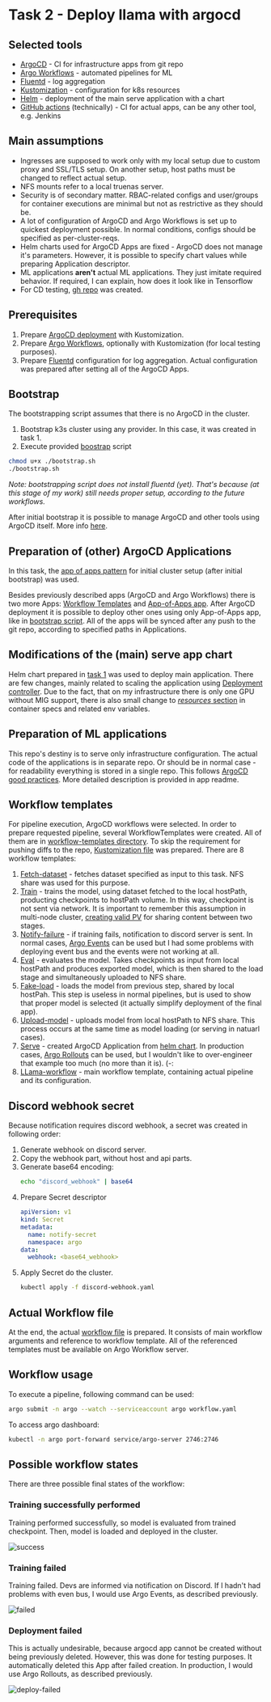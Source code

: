 # Task 2 - Deploy llama with argocd

## Selected tools
* [ArgoCD](https://argo-cd.readthedocs.io/en/stable/) - CI for infrastructure apps from git repo
* [Argo Workflows](https://argo-workflows.readthedocs.io/en/latest/) - automated pipelines for ML
* [Fluentd](https://docs.fluentd.org/) - log aggregation
* [Kustomization](https://kubernetes.io/docs/tasks/manage-kubernetes-objects/kustomization/) - configuration for k8s resources
* [Helm](https://helm.sh/docs/) - deployment of the main serve application with a chart
* [GitHub actions](https://docs.github.com/en/actions) (technically) - CI for actual apps, can be any other tool, e.g. Jenkins

## Main assumptions
* Ingresses are supposed to work only with my local setup due to custom proxy and SSL/TLS setup. On another setup, host paths must be changed to reflect actual setup.
* NFS mounts refer to a local truenas server.
* Security is of secondary matter. RBAC-related configs and user/groups for container executions are minimal but not as restrictive as they should be.
* A lot of configuration of ArgoCD and Argo Workflows is set up to quickest deployment possible. In normal conditions, configs should be specified as per-cluster-reqs.
* Helm charts used for ArgoCD Apps are fixed - ArgoCD does not manage it's parameters. However, it is possible to specify chart values while preparing Application descriptor.
* ML applications **aren't** actual ML applications. They just imitate required behavior. If required, I can explain, how does it look like in Tensorflow
* For CD testing, [gh repo](https://github.com/phajder/llama-argocd) was created.

## Prerequisites
1. Prepare [ArgoCD deployment](./infra/argocd/) with Kustomization.
2. Prepare [Argo Workflows](./infra/argo-workflows/), optionally with Kustomization (for local testing purposes).
3. Prepare [Fluentd](./infra/fluentd/) configuration for log aggregation. Actual configuration was prepared after setting all of the ArgoCD Apps.

## Bootstrap
The bootstrapping script assumes that there is no ArgoCD in the cluster.

1. Bootstrap k3s cluster using any provider. In this case, it was created in task 1.
2. Execute provided [boostrap](./bootstrap.sh) script
```bash
chmod u+x ./bootstrap.sh
./bootstrap.sh
```

_Note: bootstrapping script does not install fluentd (yet). That's because (at this stage of my work) still needs proper setup, according to the future workflows._

After initial bootstrap it is possible to manage ArgoCD and other tools using ArgoCD itself. More info [here](https://argo-cd.readthedocs.io/en/stable/operator-manual/declarative-setup/#manage-argo-cd-using-argo-cd).

## Preparation of (other) ArgoCD Applications
In this task, the [app of apps pattern](https://argo-cd.readthedocs.io/en/stable/operator-manual/cluster-bootstrapping/) for initial cluster setup (after initial bootstrap) was used.

Besides previously described apps (ArgoCD and Argo Workflows) there is two more Apps: [Workflow Templates](./infra/workflow-templates/) and [App-of-Apps app](./infra/app-of-apps/). After ArgoCD deployment it is possible to deploy other ones using only App-of-Apps app, like in [bootstrap script](./bootstrap.sh#L04). All of the apps will be synced after any push to the git repo, according to specified paths in Applications.

## Modifications of the (main) serve app chart
Helm chart prepared in [task 1](/task-1/README.md) was used to deploy main application. There are few changes, mainly related to scaling the application using [Deployment controller](./infra/llama-serve/templates/deployment.yaml). Due to the fact, that on my infrastructure there is only one GPU without MIG support, there is also small change to [_resources_ section](./infra/llama-serve/templates/deployment.yaml#L29) in container specs and related env variables.

## Preparation of ML applications
This repo's destiny is to serve only infrastructure configuration. The actual code of the applications is in separate repo. Or should be in normal case - for readability everything is stored in a single repo. This follows [ArgoCD good practices](https://argo-cd.readthedocs.io/en/stable/user-guide/best_practices/#separating-config-vs-source-code-repositories). More detailed description is provided in app readme.

## Workflow templates
For pipeline execution, ArgoCD workflows were selected. In order to prepare requested pipeline, several WorkflowTemplates were created. All of them are in [workflow-templates directory](./infra/workflow-templates/). To skip the requirement for pushing diffs to the repo, [Kustomization file](./infra/workflow-templates/kustomization.yaml) was prepared. There are 8 workflow templates:
1. [Fetch-dataset](./infra/workflow-templates/fetch-dataset.yaml) - fetches dataset specified as input to this task. NFS share was used for this purpose.
2. [Train](./infra/workflow-templates/train.yaml) - trains the model, using dataset fetched to the local hostPath, producting checkpoints to hostPath volume. In this way, checkpoint is not sent via network. It is important to remember this assumption in multi-node cluster, [creating valid PV](https://stackoverflow.com/questions/67345577/can-we-connect-multiple-pods-to-the-same-pvc) for sharing content between two stages.
3. [Notify-failure](./infra/workflow-templates/notify-failure.yaml) - if training fails, notification to discord server is sent. In normal cases, [Argo Events](https://argoproj.github.io/argo-events/) can be used but I had some problems with deploying event bus and the events were not working at all.
4. [Eval](./infra/workflow-templates/eval.yaml) - evaluates the model. Takes checkpoints as input from local hostPath and produces exported model, which is then shared to the load stage and simultaneously uploaded to NFS share.
5. [Fake-load](./infra/workflow-templates/fake-load.yaml) - loads the model from previous step, shared by local hostPah. This step is useless in normal pipelines, but is used to show that proper model is selected (it actually simplify deployment of the final app).
6. [Upload-model](./infra/workflow-templates/upload-model.yaml) - uploads model from local hostPath to NFS share. This process occurs at the same time as model loading (or serving in natuarl cases).
7. [Serve](./infra/workflow-templates/serve.yaml) - created ArgoCD Application from [helm chart](./infra/llama-serve/). In production cases, [Argo Rollouts](https://argoproj.github.io/argo-rollouts/) can be used, but I wouldn't like to over-engineer that example too much (no more than it is). (-:
7. [LLama-workflow](./infra/workflow-templates/llama-workflow.yaml) - main workflow template, containing actual pipeline and its configuration.

## Discord webhook secret
Because notification requires discord webhook, a secret was created in following order:
1. Generate webhook on discord server.
2. Copy the webhook part, without host and api parts.
3. Generate base64 encoding:
    ```bash
    echo "discord_webhook" | base64
    ```
4. Prepare Secret descriptor
    ```yaml
    apiVersion: v1
    kind: Secret
    metadata:
      name: notify-secret
      namespace: argo
    data:
      webhook: <base64_webhook>
    ```
5. Apply Secret do the cluster.
    ```bash
    kubectl apply -f discord-webhook.yaml
    ```
## Actual Workflow file
At the end, the actual [workflow file](./workflow.yaml) is prepared. It consists of main workflow arguments and reference to workflow template. All of the referenced templates must be available on Argo Workflow server.

## Workflow usage
To execute a pipeline, following command can be used:
```bash
argo submit -n argo --watch --serviceaccount argo workflow.yaml
```

To access argo dashboard:
```bash
kubectl -n argo port-forward service/argo-server 2746:2746
```

## Possible workflow states
There are three possible final states of the workflow: 

### Training successfully performed
Training performed successfully, so model is evaluated from trained checkpoint. Then, model is loaded and deployed in the cluster.

![success](./images/success.png)

### Training failed
Training failed. Devs are informed via notification on Discord. If I hadn't had problems with even bus, I would use Argo Events, as described previously.

![failed](./images/notify-failure.png)

### Deployment failed
This is actually undesirable, because argocd app cannot be created without being previously deleted. However, this was done for testing purposes. It automatically deleted this App after failed creation. In production, I would use Argo Rollouts, as described previously.

![deploy-failed](./images/deploy-failure.png)
